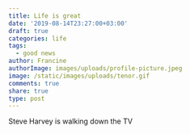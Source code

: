 ```yaml
---
title: Life is great
date: '2019-08-14T23:27:00+03:00'
draft: true
categories: life
tags:
  - good news
author: Francine
authorImage: images/uploads/profile-picture.jpeg
image: /static/images/uploads/tenor.gif
comments: true
share: true
type: post
---
```

Steve Harvey is walking down the TV
